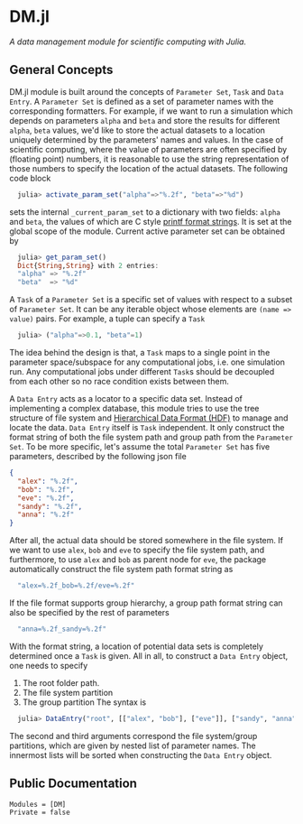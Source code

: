 # DM.jl

*A data management module for scientific computing with Julia.*

## General Concepts

DM.jl module is built around the concepts of `Parameter Set`, `Task` and `Data Entry`. A `Parameter Set` is defined as a set of parameter names with the corresponding formatters. For example, if we want to run a simulation which depends on parameters `alpha` and `beta` and store the results for different `alpha`, `beta` values,  we'd like to store the actual datasets to a location uniquely determined by the parameters' names and values. In the case of scientific computing, where the value of parameters are often specified by (floating point) numbers, it is reasonable to use the string representation of those numbers to specify the location of the actual datasets. The following code block
```julia
  julia> activate_param_set("alpha"=>"%.2f", "beta"=>"%d")
```
sets the internal `_current_param_set` to a dictionary with two fields: `alpha` and `beta`, the values of which are C style [printf format strings](https://en.wikipedia.org/wiki/Printf_format_string). It is set at the global scope of the module. Current active parameter set can be obtained by
```julia
  julia> get_param_set()
  Dict{String,String} with 2 entries:
  "alpha" => "%.2f"
  "beta"  => "%d"
```

A `Task` of a `Parameter Set` is a specific set of values with respect to a subset of `Parameter Set`. It can be any iterable object whose elements are `(name => value)` pairs. For example, a tuple can specify a `Task`
```julia
  julia> ("alpha"=>0.1, "beta"=1)
```
The idea behind the design is that, a `Task` maps to a single point in the parameter space/subspace for any computational jobs, i.e. one simulation run. Any computational jobs under different `Task`s should be decoupled from each other so no race condition exists between them.

A `Data Entry` acts as a locator to a specific data set. Instead of implementing a complex database, this module tries to use the tree structure of file system and [Hierarchical Data Format (HDF)](https://www.hdfgroup.org/) to manage and locate the data. `Data Entry` itself is `Task` independent. It only construct the format string of both the file system path and group path from the `Parameter Set`. To be more specific, let's assume the total `Parameter Set` has five parameters, described by the following json file
```json
{
  "alex": "%.2f",
  "bob": "%.2f",
  "eve": "%.2f",
  "sandy": "%.2f",
  "anna": "%.2f"
}
```
After all, the actual data should be stored somewhere in the file system. If we want to use `alex`, `bob` and `eve` to specify the file system path, and furthermore, to use `alex` and `bob` as parent node for `eve`, the package automatically construct the file system path format string as
```julia
  "alex=%.2f_bob=%.2f/eve=%.2f"
```
If the file format supports group hierarchy, a group path format string can also be specified by the rest of parameters
```julia
  "anna=%.2f_sandy=%.2f"
```
With the format string, a location of potential data sets is completely determined once a `Task` is given. All in all, to construct a `Data Entry` object, one needs to specify
1. The root folder path.
2. The file system partition
3. The group partition
The syntax is
```julia
  julia> DataEntry("root", [["alex", "bob"], ["eve"]], ["sandy", "anna"])
```
The second and third arguments correspond the file system/group partitions, which are given by nested list of parameter names. The innermost lists will be sorted when constructing the `Data Entry` object.

## Public Documentation

```@autodocs
Modules = [DM]
Private = false
```
